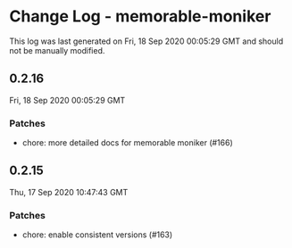 # Change Log - memorable-moniker

This log was last generated on Fri, 18 Sep 2020 00:05:29 GMT and should not be manually modified.

## 0.2.16
Fri, 18 Sep 2020 00:05:29 GMT

### Patches

- chore: more detailed docs for memorable moniker (#166)

## 0.2.15
Thu, 17 Sep 2020 10:47:43 GMT

### Patches

- chore: enable consistent versions (#163)

